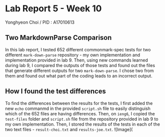 # Lab Report 5 - Week 10

Yonghyeon Choi / PID : A17010613

## Two MarkdownParse Comparison 
In this lab report, I tested 652 different commonmark-spec tests for two different `mark-down-parse` repository - my own implementation and implementation provided
in lab 9. Then, using new commands learned during lab 9, I compared the outputs of those tests and found out the files that generate different outputs for two 
`mark-down-parse`. I chose two from them and found out what part of the coding leads to an incorrect output.





## How I found the test differences
To find the differences between the results for the tests, I first added the new `echo` commanmd in the provided `script.sh` file to easily distinguish which of the
652 files are having differences. 
Then, on `ieng6`, I copied the `test-files` folder and `script.sh` file from the repository provided in lab 9 to my own implementation. Then, I stored the results 
of the tests in each of the two text files - `result-choi.txt` and `results-joe.txt`. 
![Image](
